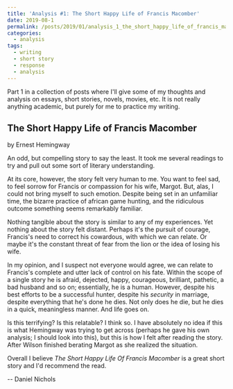 ```yaml
---
title: 'Analysis #1: The Short Happy Life of Francis Macomber'
date: 2019-08-1
permalink: /posts/2019/01/analysis_1_the_short_happy_life_of_francis_macomber/
categories:
  - analysis
tags:
  - writing
  - short story
  - response
  - analysis
---
```


Part 1 in a collection of posts where I'll give some of my thoughts and analysis on essays, short stories, novels, movies, etc. It is not really anything academic, but purely for me to practice my writing.

The Short Happy Life of Francis Macomber
----------------
by Ernest Hemingway

An odd, but compelling story to say the least. It took me several readings to try and pull out some sort of literary understanding. 

At its core, however, the story felt very human to me. You want to feel sad, to feel sorrow for Francis or compassion for his wife, Margot. But, alas, I could not bring myself to such emotion. Despite being set in an unfamiliar time, the bizarre practice of african game hunting, and the ridiculous outcome something seems remarkably familiar.

Nothing tangible about the story is similar to any of my experiences. Yet nothing about the story felt distant. Perhaps it's the pursuit of courage, Francis's need to correct his cowardous, with which we can relate. Or maybe it's the constant threat of fear from the lion or the idea of losing his wife.

In my opinion, and I suspect not everyone would agree, we can relate to Francis's complete and utter lack of control on his fate. Within the scope of a single story he is afraid, dejected, happy, courageous, brilliant, pathetic, a bad husband and so on; essentially, he is a human. However, despite his best efforts to be a successful hunter, despite his _security_ in marriage, despite everything that he's done he dies. Not only does he die, but he dies in a quick, meaningless manner. And life goes on.

Is this terrifying? Is this relatable? I think so. I have absolutely no idea if this is what Hemingway was trying to get across (perhaps he gave his own analysis; I should look into this), but this is how I felt after reading the story. After Wilson finished berating Margot as she realized the situation.

Overall I believe _The Short Happy Life Of Francis Macomber_ is a great short story and I'd recommend the read.

-- Daniel Nichols
